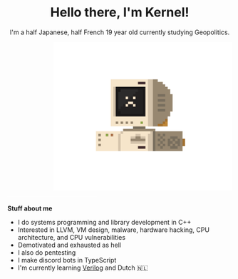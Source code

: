 <div align=center>
 
<h1>Hello there, I'm Kernel!</h1>

<p>I'm a half Japanese, half French 19 year old currently studying Geopolitics.</p> 
</div>


<img src="assets/computer.gif" align="right" width="400">

<!--
Don't let the text wrap too narrowly to the left of the above image.
The `div` reduces the vertical height.
GitHub will autolink `img`, but won't produce a link when `href="#"`.
-->
<div><a href="#"><img src="assets/bumper.png"></a></div>

**Stuff about me**
- I do systems programming and library development in C++
- Interested in LLVM, VM design, malware, hardware hacking, CPU architecture, and CPU vulnerabilities
- Demotivated and exhausted as hell
- I also do pentesting
- I make discord bots in TypeScript
- I'm currently learning [Verilog](https://en.wikipedia.org/wiki/Verilog) and Dutch 🇳🇱



<!--
<img src="assets/pixel_robot.gif">
-->
